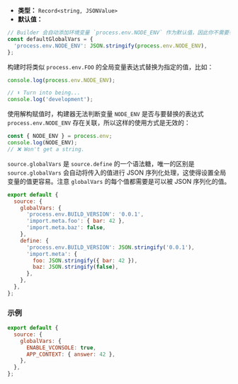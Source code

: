 - **类型：** `Record<string, JSONValue>`
- **默认值：**

```ts
// Builder 会自动添加环境变量 `process.env.NODE_ENV` 作为默认值，因此你不需要手动添加它。
const defaultGlobalVars = {
  'process.env.NODE_ENV': JSON.stringify(process.env.NODE_ENV),
};
```

构建时将类似 `process.env.FOO` 的全局变量表达式替换为指定的值，比如：

```js
console.log(process.env.NODE_ENV);

// ⬇️ Turn into being...
console.log('development');
```

使用解构赋值时，构建器无法判断变量 `NODE_ENV` 是否与要替换的表达式 `process.env.NODE_ENV` 存在关联，所以这样的使用方式是无效的：

```js
const { NODE_ENV } = process.env;
console.log(NODE_ENV);
// ❌ Won't get a string.
```

`source.globalVars` 是 `source.define` 的一个语法糖，唯一的区别是 `source.globalVars` 会自动将传入的值进行 JSON 序列化处理，这使得设置全局变量的值更容易。注意 `globalVars` 的每个值都需要是可以被 JSON 序列化的值。

```js
export default {
  source: {
    globalVars: {
      'process.env.BUILD_VERSION': '0.0.1',
      'import.meta.foo': { bar: 42 },
      'import.meta.baz': false,
    },
    define: {
      'process.env.BUILD_VERSION': JSON.stringify('0.0.1'),
      'import.meta': {
        foo: JSON.stringify({ bar: 42 }),
        baz: JSON.stringify(false),
      },
    },
  },
};
```

### 示例

```js
export default {
  source: {
    globalVars: {
      ENABLE_VCONSOLE: true,
      APP_CONTEXT: { answer: 42 },
    },
  },
};
```
